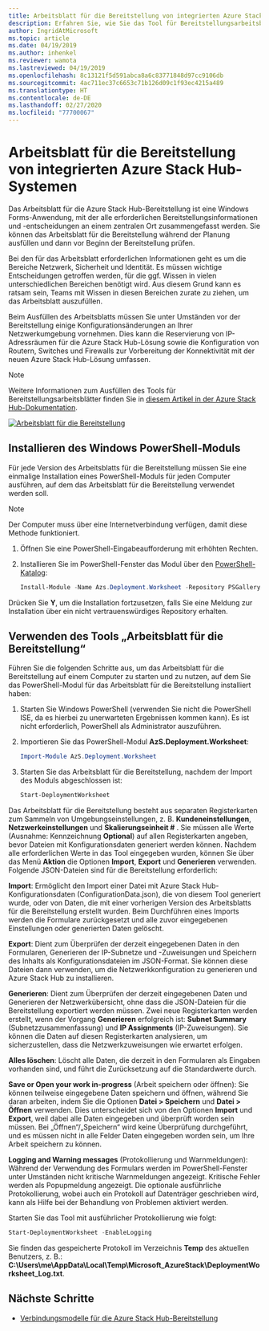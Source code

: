 ```yaml
---
title: Arbeitsblatt für die Bereitstellung von integrierten Azure Stack Hub-Systemen
description: Erfahren Sie, wie Sie das Tool für Bereitstellungsarbeitsblätter zum Bereitstellen von Azure Stack Hub installieren und verwenden.
author: IngridAtMicrosoft
ms.topic: article
ms.date: 04/19/2019
ms.author: inhenkel
ms.reviewer: wamota
ms.lastreviewed: 04/19/2019
ms.openlocfilehash: 8c13121f5d591abca8a6c83771848d97cc9106db
ms.sourcegitcommit: 4ac711ec37c6653c71b126d09c1f93ec4215a489
ms.translationtype: HT
ms.contentlocale: de-DE
ms.lasthandoff: 02/27/2020
ms.locfileid: "77700067"
---
```

# <a name="deployment-worksheet-for-azure-stack-hub-integrated-systems"></a>Arbeitsblatt für die Bereitstellung von integrierten Azure Stack Hub-Systemen

Das Arbeitsblatt für die Azure Stack Hub-Bereitstellung ist eine Windows Forms-Anwendung, mit der alle erforderlichen Bereitstellungsinformationen und -entscheidungen an einem zentralen Ort zusammengefasst werden. Sie können das Arbeitsblatt für die Bereitstellung während der Planung ausfüllen und dann vor Beginn der Bereitstellung prüfen.

Bei den für das Arbeitsblatt erforderlichen Informationen geht es um die Bereiche Netzwerk, Sicherheit und Identität. Es müssen wichtige Entscheidungen getroffen werden, für die ggf. Wissen in vielen unterschiedlichen Bereichen benötigt wird. Aus diesem Grund kann es ratsam sein, Teams mit Wissen in diesen Bereichen zurate zu ziehen, um das Arbeitsblatt auszufüllen.

Beim Ausfüllen des Arbeitsblatts müssen Sie unter Umständen vor der Bereitstellung einige Konfigurationsänderungen an Ihrer Netzwerkumgebung vornehmen. Dies kann die Reservierung von IP-Adressräumen für die Azure Stack Hub-Lösung sowie die Konfiguration von Routern, Switches und Firewalls zur Vorbereitung der Konnektivität mit der neuen Azure Stack Hub-Lösung umfassen.

> [!NOTE]
> Weitere Informationen zum Ausfüllen des Tools für Bereitstellungsarbeitsblätter finden Sie in [diesem Artikel in der Azure Stack Hub-Dokumentation](azure-stack-datacenter-integration.md).

[![Arbeitsblatt für die Bereitstellung](media/azure-stack-deployment-worksheet/depworksheet.png "Arbeitsblatt für die Bereitstellung")](media/azure-stack-deployment-worksheet/depworksheet.png)

## <a name="installing-the-windows-powershell-module"></a>Installieren des Windows PowerShell-Moduls

Für jede Version des Arbeitsblatts für die Bereitstellung müssen Sie eine einmalige Installation eines PowerShell-Moduls für jeden Computer ausführen, auf dem das Arbeitsblatt für die Bereitstellung verwendet werden soll.

> [!NOTE]  
> Der Computer muss über eine Internetverbindung verfügen, damit diese Methode funktioniert.

1. Öffnen Sie eine PowerShell-Eingabeaufforderung mit erhöhten Rechten.

2. Installieren Sie im PowerShell-Fenster das Modul über den [PowerShell-Katalog](https://www.powershellgallery.com/packages/Azs.Deployment.Worksheet/):

   ```PowerShell
   Install-Module -Name Azs.Deployment.Worksheet -Repository PSGallery
   ```

Drücken Sie **Y**, um die Installation fortzusetzen, falls Sie eine Meldung zur Installation über ein nicht vertrauenswürdiges Repository erhalten.

## <a name="use-the-deployment-worksheet-tool"></a>Verwenden des Tools „Arbeitsblatt für die Bereitstellung“

Führen Sie die folgenden Schritte aus, um das Arbeitsblatt für die Bereitstellung auf einem Computer zu starten und zu nutzen, auf dem Sie das PowerShell-Modul für das Arbeitsblatt für die Bereitstellung installiert haben:

1. Starten Sie Windows PowerShell (verwenden Sie nicht die PowerShell ISE, da es hierbei zu unerwarteten Ergebnissen kommen kann). Es ist nicht erforderlich, PowerShell als Administrator auszuführen.

2. Importieren Sie das PowerShell-Modul **AzS.Deployment.Worksheet**:

   ```PowerShell
   Import-Module AzS.Deployment.Worksheet
   ```

3. Starten Sie das Arbeitsblatt für die Bereitstellung, nachdem der Import des Moduls abgeschlossen ist:

   ```PowerShell
   Start-DeploymentWorksheet
   ```

Das Arbeitsblatt für die Bereitstellung besteht aus separaten Registerkarten zum Sammeln von Umgebungseinstellungen, z. B. **Kundeneinstellungen**, **Netzwerkeinstellungen** und **Skalierungseinheit #** . Sie müssen alle Werte (Ausnahme: Kennzeichnung **Optional**) auf allen Registerkarten angeben, bevor Dateien mit Konfigurationsdaten generiert werden können. Nachdem alle erforderlichen Werte in das Tool eingegeben wurden, können Sie über das Menü **Aktion** die Optionen **Import**, **Export** und **Generieren** verwenden. Folgende JSON-Dateien sind für die Bereitstellung erforderlich:

**Import**: Ermöglicht den Import einer Datei mit Azure Stack Hub-Konfigurationsdaten (ConfigurationData.json), die von diesem Tool generiert wurde, oder von Daten, die mit einer vorherigen Version des Arbeitsblatts für die Bereitstellung erstellt wurden. Beim Durchführen eines Imports werden die Formulare zurückgesetzt und alle zuvor eingegebenen Einstellungen oder generierten Daten gelöscht.

**Export**: Dient zum Überprüfen der derzeit eingegebenen Daten in den Formularen, Generieren der IP-Subnetze und -Zuweisungen und Speichern des Inhalts als Konfigurationsdateien im JSON-Format. Sie können diese Dateien dann verwenden, um die Netzwerkkonfiguration zu generieren und Azure Stack Hub zu installieren.

**Generieren**: Dient zum Überprüfen der derzeit eingegebenen Daten und Generieren der Netzwerkübersicht, ohne dass die JSON-Dateien für die Bereitstellung exportiert werden müssen. Zwei neue Registerkarten werden erstellt, wenn der Vorgang **Generieren** erfolgreich ist: **Subnet Summary** (Subnetzzusammenfassung) und **IP Assignments** (IP-Zuweisungen). Sie können die Daten auf diesen Registerkarten analysieren, um sicherzustellen, dass die Netzwerkzuweisungen wie erwartet erfolgen.

**Alles löschen**: Löscht alle Daten, die derzeit in den Formularen als Eingaben vorhanden sind, und führt die Zurücksetzung auf die Standardwerte durch.

**Save or Open your work in-progress** (Arbeit speichern oder öffnen): Sie können teilweise eingegebene Daten speichern und öffnen, während Sie daran arbeiten, indem Sie die Optionen **Datei > Speichern** und **Datei > Öffnen** verwenden. Dies unterscheidet sich von den Optionen **Import** und **Export**, weil dabei alle Daten eingegeben und überprüft worden sein müssen. Bei „Öffnen“/„Speichern“ wird keine Überprüfung durchgeführt, und es müssen nicht in alle Felder Daten eingegeben worden sein, um Ihre Arbeit speichern zu können.

**Logging and Warning messages** (Protokollierung und Warnmeldungen): Während der Verwendung des Formulars werden im PowerShell-Fenster unter Umständen nicht kritische Warnmeldungen angezeigt. Kritische Fehler werden als Popupmeldung angezeigt. Die optionale ausführliche Protokollierung, wobei auch ein Protokoll auf Datenträger geschrieben wird, kann als Hilfe bei der Behandlung von Problemen aktiviert werden.

Starten Sie das Tool mit ausführlicher Protokollierung wie folgt:

   ```PowerShell
   Start-DeploymentWorksheet -EnableLogging
   ```

Sie finden das gespeicherte Protokoll im Verzeichnis **Temp** des aktuellen Benutzers, z. B.: **C:\Users\me\AppData\Local\Temp\Microsoft_AzureStack\DeploymentWorksheet_Log.txt**.

## <a name="next-steps"></a>Nächste Schritte

* [Verbindungsmodelle für die Azure Stack Hub-Bereitstellung](azure-stack-connection-models.md)
